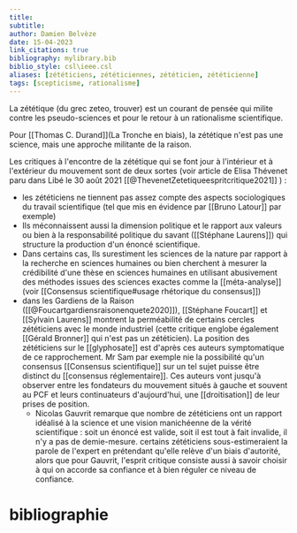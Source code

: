 ```yaml
---
title: 
subtitle:
author: Damien Belvèze
date: 15-04-2023
link_citations: true
bibliography: mylibrary.bib
biblio_style: csl\ieee.csl
aliases: [zététiciens, zététiciennes, zététicien, zététicienne]
tags: [scepticisme, rationalisme]
---
```


La zététique (du grec zeteo, trouver) est un courant de pensée qui milite contre les pseudo-sciences et pour le retour à un rationalisme scientifique. 

Pour [[Thomas C. Durand]](La Tronche en biais), la zététique n'est pas une science, mais une approche militante de la raison.

Les critiques à l'encontre de la zététique qui se font jour à l'intérieur et à l'extérieur du mouvement sont de deux sortes (voir article de Elisa Thévenet paru dans Libé le 30 août 2021 [[@ThevenetZetetiqueespritcritique2021]] ) : 

- les zététiciens ne tiennent pas assez compte des aspects sociologiques du travail scientifique (tel que mis en évidence par [[Bruno Latour]] par exemple)
- Ils méconnaissent aussi la dimension politique et le rapport aux valeurs ou bien à la responsabilité politique du savant ([[Stéphane Laurens]]) qui structure la production d'un énoncé scientifique. 
- Dans certains cas, Ils surestiment les sciences de la nature par rapport à la recherche en sciences humaines ou bien cherchent à mesurer la crédibilité d'une thèse en sciences humaines en utilisant abusivement des méthodes issues des sciences exactes comme la [[méta-analyse]] (voir [[Consensus scientifique#usage rhétorique du consensus]])
- dans les Gardiens de la Raison ([[@Foucartgardiensraisonenquete2020]]), [[Stéphane Foucart]] et [[Sylvain Laurens]] montrent la perméabilité de certains cercles zététiciens avec le monde industriel (cette critique englobe également [[Gérald Bronner]] qui n'est pas un zététicien). La position des zététiciens sur le [[glyphosate]] est d'après ces auteurs symptomatique de ce rapprochement.  Mr Sam par exemple nie la possibilité qu'un consensus [[Consensus scientifique]] sur un tel sujet puisse être distinct du [[consensus réglementaire]].  Ces auteurs vont jusqu'à observer entre les fondateurs du mouvement situés à gauche et souvent au PCF et leurs continuateurs d'aujourd'hui, une [[droitisation]] de leur prises de position.
  - Nicolas Gauvrit remarque que nombre de zététiciens ont un rapport idéalisé à la science et une vision manichéenne de la vérité scientifique : soit un énoncé est valide, soit il est tout à fait invalide, il n'y a pas de demie-mesure. certains zététiciens sous-estimeraient la parole de l'expert en prétendant qu'elle relève d'un biais d'autorité, alors que pour Gauvrit, l'esprit critique consiste aussi à savoir choisir à qui on accorde sa confiance et à bien réguler ce niveau de confiance. 




# bibliographie

